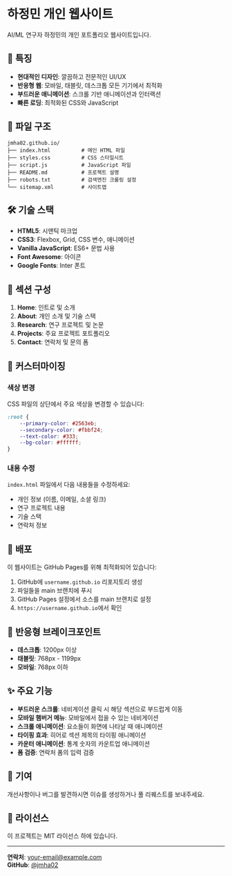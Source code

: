 # 하정민 개인 웹사이트

AI/ML 연구자 하정민의 개인 포트폴리오 웹사이트입니다.

## 🚀 특징

- **현대적인 디자인**: 깔끔하고 전문적인 UI/UX
- **반응형 웹**: 모바일, 태블릿, 데스크톱 모든 기기에서 최적화
- **부드러운 애니메이션**: 스크롤 기반 애니메이션과 인터랙션
- **빠른 로딩**: 최적화된 CSS와 JavaScript

## 📁 파일 구조

```
jmha02.github.io/
├── index.html          # 메인 HTML 파일
├── styles.css          # CSS 스타일시트
├── script.js           # JavaScript 파일
├── README.md           # 프로젝트 설명
├── robots.txt          # 검색엔진 크롤링 설정
└── sitemap.xml         # 사이트맵
```

## 🛠️ 기술 스택

- **HTML5**: 시맨틱 마크업
- **CSS3**: Flexbox, Grid, CSS 변수, 애니메이션
- **Vanilla JavaScript**: ES6+ 문법 사용
- **Font Awesome**: 아이콘
- **Google Fonts**: Inter 폰트

## 📝 섹션 구성

1. **Home**: 인트로 및 소개
2. **About**: 개인 소개 및 기술 스택
3. **Research**: 연구 프로젝트 및 논문
4. **Projects**: 주요 프로젝트 포트폴리오
5. **Contact**: 연락처 및 문의 폼

## 🎨 커스터마이징

### 색상 변경
CSS 파일의 상단에서 주요 색상을 변경할 수 있습니다:

```css
:root {
    --primary-color: #2563eb;
    --secondary-color: #fbbf24;
    --text-color: #333;
    --bg-color: #ffffff;
}
```

### 내용 수정
`index.html` 파일에서 다음 내용들을 수정하세요:
- 개인 정보 (이름, 이메일, 소셜 링크)
- 연구 프로젝트 내용
- 기술 스택
- 연락처 정보

## 🚀 배포

이 웹사이트는 GitHub Pages를 위해 최적화되어 있습니다:

1. GitHub에 `username.github.io` 리포지토리 생성
2. 파일들을 main 브랜치에 푸시
3. GitHub Pages 설정에서 소스를 main 브랜치로 설정
4. `https://username.github.io`에서 확인

## 📱 반응형 브레이크포인트

- **데스크톱**: 1200px 이상
- **태블릿**: 768px - 1199px
- **모바일**: 768px 이하

## ✨ 주요 기능

- **부드러운 스크롤**: 네비게이션 클릭 시 해당 섹션으로 부드럽게 이동
- **모바일 햄버거 메뉴**: 모바일에서 접을 수 있는 네비게이션
- **스크롤 애니메이션**: 요소들이 화면에 나타날 때 애니메이션
- **타이핑 효과**: 히어로 섹션 제목의 타이핑 애니메이션
- **카운터 애니메이션**: 통계 숫자의 카운트업 애니메이션
- **폼 검증**: 연락처 폼의 입력 검증

## 🤝 기여

개선사항이나 버그를 발견하시면 이슈를 생성하거나 풀 리퀘스트를 보내주세요.

## 📄 라이선스

이 프로젝트는 MIT 라이선스 하에 있습니다.

---

**연락처**: your-email@example.com  
**GitHub**: [@jmha02](https://github.com/jmha02)
